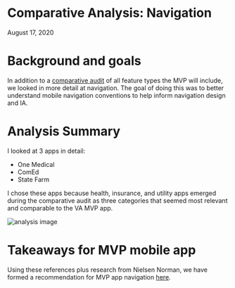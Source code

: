 # Comparative Analysis: Navigation

August 17, 2020

# Background and goals
In addition to a [comparative audit](https://github.com/department-of-veterans-affairs/va.gov-team/blob/master/products/va-mobile-app/ux-research/comparative-feature-analysis/summary.md) of all feature types the MVP will include, we looked in more detail at navigation. The goal of doing this was to better understand mobile navigation conventions to help inform navigation design and IA.


# Analysis Summary
I looked at 3 apps in detail: 
- One Medical
- ComEd
- State Farm

I chose these apps because health, insurance, and utility apps emerged during the comparative audit as three categories that seemed most relevant and comparable to the VA MVP app. 

![analysis image](https://github.com/department-of-veterans-affairs/va.gov-team/blob/master/products/va-mobile-app/ux-research/comparative-feature-analysis/Navigation-Comparative-Analysis.png)

# Takeaways for MVP mobile app
Using these references plus research from Nielsen Norman, we have formed a recommendation for MVP app navigation [here](https://github.com/department-of-veterans-affairs/va.gov-team/blob/master/products/va-mobile-app/ux-research/ux-decisions.md#1-we-think-we-should-use-a-bottom-toolbar-and-we-have-designed-a-navigation-ui).
